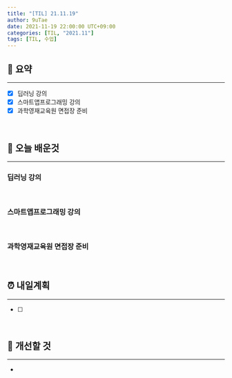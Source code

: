```yaml
---
title: "[TIL] 21.11.19"
author: 9uTae
date: 2021-11-19 22:00:00 UTC+09:00
categories: [TIL, "2021.11"]
tags: [TIL, 수업]
---
```


## 🏁 요약

---

- [x] 딥러닝 강의
- [x] 스마트앱프로그래밍 강의
- [x] 과학영재교육원 면접장 준비

<br>

## 📑 오늘 배운것

---

### 딥러닝 강의

<br>

### 스마트앱프로그래밍 강의

<br>

### 과학영재교육원 면접장 준비

<br>

## ⏰ 내일계획

---

- [ ] 

<br>

## 🧷 개선할 것

---

- 

<br>